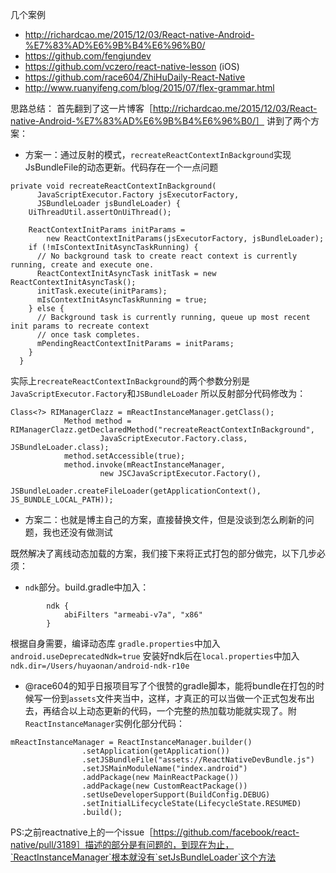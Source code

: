 几个案例
* http://richardcao.me/2015/12/03/React-native-Android-%E7%83%AD%E6%9B%B4%E6%96%B0/
* https://github.com/fengjundev
* https://github.com/vczero/react-native-lesson (iOS)
* https://github.com/race604/ZhiHuDaily-React-Native
* http://www.ruanyifeng.com/blog/2015/07/flex-grammar.html


思路总结：
首先翻到了这一片博客［http://richardcao.me/2015/12/03/React-native-Android-%E7%83%AD%E6%9B%B4%E6%96%B0/］
讲到了两个方案：
* 方案一：通过反射的模式，`recreateReactContextInBackground`实现JsBundleFile的动态更新。代码存在一个一点问题
```
private void recreateReactContextInBackground(
      JavaScriptExecutor.Factory jsExecutorFactory,
      JSBundleLoader jsBundleLoader) {
    UiThreadUtil.assertOnUiThread();

    ReactContextInitParams initParams =
        new ReactContextInitParams(jsExecutorFactory, jsBundleLoader);
    if (!mIsContextInitAsyncTaskRunning) {
      // No background task to create react context is currently running, create and execute one.
      ReactContextInitAsyncTask initTask = new ReactContextInitAsyncTask();
      initTask.execute(initParams);
      mIsContextInitAsyncTaskRunning = true;
    } else {
      // Background task is currently running, queue up most recent init params to recreate context
      // once task completes.
      mPendingReactContextInitParams = initParams;
    }
  }
```
实际上`recreateReactContextInBackground`的两个参数分别是`JavaScriptExecutor.Factory`和`JSBundleLoader`
所以反射部分代码修改为：
```
Class<?> RIManagerClazz = mReactInstanceManager.getClass();
            Method method = RIManagerClazz.getDeclaredMethod("recreateReactContextInBackground",
                    JavaScriptExecutor.Factory.class, JSBundleLoader.class);
            method.setAccessible(true);
            method.invoke(mReactInstanceManager,
                    new JSCJavaScriptExecutor.Factory(),
                    JSBundleLoader.createFileLoader(getApplicationContext(), JS_BUNDLE_LOCAL_PATH));
```
* 方案二：也就是博主自己的方案，直接替换文件，但是没谈到怎么刷新的问题，我也还没有做测试


既然解决了离线动态加载的方案，我们接下来将正式打包的部分做完，以下几步必须：
* `ndk`部分。build.gradle中加入：
```
        ndk {
            abiFilters "armeabi-v7a", "x86"
        }
```
  根据自身需要，编译动态库
  `gradle.properties`中加入`android.useDeprecatedNdk=true`
  安装好ndk后在`local.properties`中加入`ndk.dir=/Users/huyaonan/android-ndk-r10e`

* @race604的知乎日报项目写了个很赞的gradle脚本，能将bundle在打包的时候写一份到`assets`文件夹当中，这样，才真正的可以当做一个正式包发布出去，再结合以上动态更新的代码，一个完整的热加载功能就实现了。附`ReactInstanceManager`实例化部分代码：
```
mReactInstanceManager = ReactInstanceManager.builder()
                .setApplication(getApplication())
                .setJSBundleFile("assets://ReactNativeDevBundle.js")
                .setJSMainModuleName("index.android")
                .addPackage(new MainReactPackage())
                .addPackage(new CustomReactPackage())
                .setUseDeveloperSupport(BuildConfig.DEBUG)
                .setInitialLifecycleState(LifecycleState.RESUMED)
                .build();
```


PS:之前reactnative上的一个issue［https://github.com/facebook/react-native/pull/3189］描述的部分是有问题的，到现在为止，`ReactInstanceManager`根本就没有`setJsBundleLoader`这个方法
